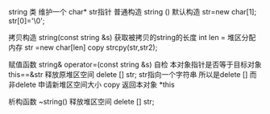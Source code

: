 <!--
 * @Author: czw
 * @Date: 2021-08-20 22:48:02
 * @LastEditors: czw
 * @LastEditTime: 2021-08-20 22:59:09
-->
string 类 维护一个 char* str指针
普通构造     string ()
    默认构造
    str=new char[1];
    str[0]='\0';

拷贝构造    string(const string &s)
    获取被拷贝的string的长度  int len =
    堆区分配内存  str =new char[len]
    copy  strcpy(str,str2);

赋值函数    string& operator=(const string &s)
    自检 本对象指针是否等于目标对象  this==&str
    释放原堆区空间  delete [] str;   str指向一个字符串  所以是delete [] 而非delete
    申请新堆区空间大小
    copy 
    返回本对象 *this

析构函数    ~string()
    释放堆区空间    delete [] str;